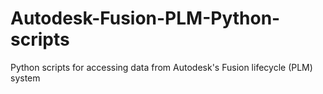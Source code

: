 # Autodesk-Fusion-PLM-Python-scripts
Python scripts for accessing data from Autodesk's Fusion lifecycle (PLM) system
